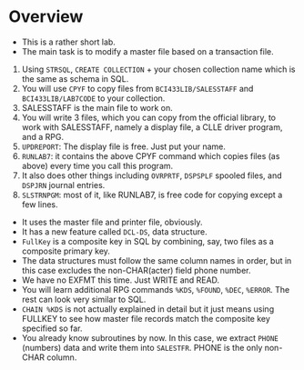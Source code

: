 # Overview
- This is a rather short lab.
- The main task is to modify a master file based on a transaction file.
1. Using ```STRSQL```, ```CREATE COLLECTION``` + your chosen collection name which is the same as schema in SQL.
2. You will use ```CPYF``` to copy files from ```BCI433LIB/SALESSTAFF``` and ```BCI433LIB/LAB7CODE``` to your collection.
3. SALESSTAFF is the main file to work on.
4. You will write 3 files, which you can copy from the official library, to work with SALESSTAFF, namely a display file, a CLLE driver program, and a RPG.
5. ```UPDREPORT```: The display file is free. Just put your name.
6. ```RUNLAB7```: it contains the above CPYF command which copies files (as above) every time you call this program. 
7. It also does other things including ```OVRPRTF```, ```DSPSPLF``` spooled files, and ```DSPJRN``` journal entries.
8. ```SLSTRNPGM```: most of it, like RUNLAB7, is free code for copying except a few lines.
- It uses the master file and printer file, obviously.
- It has a new feature called ```DCL-DS```, data structure.
- ```FullKey``` is a composite key in SQL by combining, say, two files as a composite primary key.
- The data structures must follow the same column names in order, but in this case excludes the non-CHAR(acter) field phone number.
- We have no EXFMT this time. Just WRITE and READ.
- You will learn additional RPG commands ```%KDS```, ```%FOUND```, ```%DEC```, ```%ERROR```. The rest can look very similar to SQL.
- ```CHAIN %KDS``` is not actually explained in detail but it just means using FULLKEY to see how master file records match the composite key specified so far.
- You already know subroutines by now. In this case, we extract ```PHONE``` (numbers) data and write them into ```SALESTFR```. PHONE is the only non-CHAR column.
